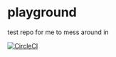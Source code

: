 # playground
test repo for me to mess around in


[![CircleCI](https://circleci.com/gh/cjw296/playground.svg?style=shield)](https://circleci.com/gh/cjw296/playground)
